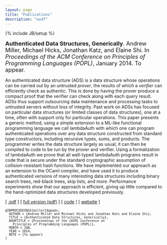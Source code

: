 ```yaml
---
layout: page
title: "Publications"
description: "asdf"
---
```

{% include JB/setup %}


<div>
<font size="+1"><b>Authenticated Data Structures, Generically</b>.
  Andrew Miller, Michael Hicks, Jonathan Katz, and Elaine Shi.
  In <i>Proceedings of the ACM Conference on Principles of
  Programming Languages (POPL)</i>, January 2014.
  To appear.</font>
<p>An authenticated data structure (ADS) is a data structure whose
  operations can be carried out by an untrusted <em>prover</em>, the
  results of which a <em>verifier</em> can efficiently check as
  authentic. This is done by having the prover produce a
  compact proof that the verifier can check along with each query result.
  ADSs thus support outsourcing data maintenance and processing tasks
  to untrusted servers without loss of integrity. Past work on ADSs
  has focused on particular data structures (or limited
  classes of data structures), one at a time, often with support only
  for particular operations. This
  paper presents a generic method, using a simple extension
  to a ML-like functional programming language we call lambdaAuth
  with 
  which one can program authenticated operations over any data
  structure constructed from standard type constructors, including
  recursive types, sums, and products. The programmer writes the data
  structure largely as usual; it can then be compiled to code
  to be run by the prover and verifier. Using a formalization of
  lambdaAuth
  we prove that all well-typed lambdaAuth programs result in code that is
  secure under the standard cryptographic assumption of
  collision-resistant hash functions. We have implemented
  our approach as an extension to the OCaml compiler, and have used it
  to produce authenticated versions of many interesting data
  structures including binary search trees, red-black trees, skip
  lists, and more. Performance experiments show that our approach is
  efficient, giving up little compared to the hand-optimized data
  structures developed previously.
  </p><p>
  [ <a href="http://www.cs.umd.edu/~amiller/gpads/gpads.pdf">.pdf</a> ] 
  [ <a href="http://www.cs.umd.edu/~amiller/gpads/gpads-full.pdf">full version (pdf)</a> ]
  [ <a href="https://github.com/amiller/ads-pl">code</a> ]
  [ <a href="http://amiller.github.io/lambda-auth">website</a> ]
<a name="miller14gpads"></a></p>
<font size="-1">
<pre>
@INPROCEEDINGS{miller14gpads,
  AUTHOR = {Andrew Miller and Michael Hicks and Jonathan Katz and Elaine Shi},
  TITLE = {Authenticated Data Structures, Generically},
  BOOKTITLE = {Proceedings of the {ACM} Conference on 
    Principles of Programming Languages (POPL)},
  MONTH = JAN,
  YEAR = 2014,
  NOTE = {To appear}
}
</pre>
</font>
</div>